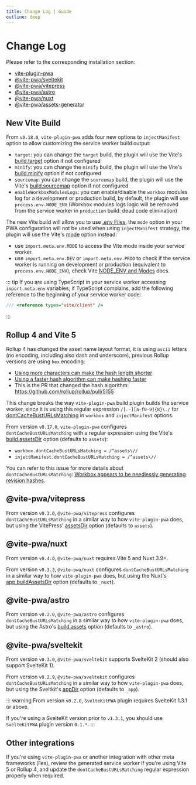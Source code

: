 ```yaml
---
title: Change Log | Guide
outline: deep
---
```


# Change Log

Please refer to the corresponding installation section:
- [vite-plugin-pwa](https://github.com/vite-pwa/vite-plugin-pwa#-install)
- [@vite-pwa/sveltekit](https://github.com/vite-pwa/sveltekit#-install)
- [@vite-pwa/vitepress](https://github.com/vite-pwa/vitepress#-install)
- [@vite-pwa/astro](https://github.com/vite-pwa/astro#-install)
- [@vite-pwa/nuxt](https://github.com/vite-pwa/nuxt#-install)
- [@vite-pwa/assets-generator](https://github.com/vite-pwa/assets-generator#-install)

## New Vite Build <Badge type="tip" text="from v0.18.0+" />

From `v0.18.0`, `vite-plugin-pwa` adds four new options to `injectManifest` option to allow customizing the service worker build output:
- `target`: you can change the `target` build, the plugin will use the Vite's [build.target](https://vitejs.dev/config/build-options.html#build-target) option if not configured
- `minify`: you can change the `minify` build, the plugin will use the Vite's [build.minify](https://vitejs.dev/config/build-options.html#build-minify) option if not configured
- `sourcemap`: you can change the `sourcemap` build, the plugin will use the Vite's [build.sourcemap](https://vitejs.dev/config/build-options.html#build-sourcemap) option if not configured
- `enableWorkboxModulesLogs`: you can enable/disable the `workbox` modules log for a development or production build, by default, the plugin will use `process.env.NODE_ENV` (Workbox modules logs logic will be removed from the service worker in `production` build: dead code elimination)

The new Vite build will allow you to use [.env Files](https://vitejs.dev/guide/env-and-mode.html#env-files), the `mode` option in your PWA configuration will not be used when using `injectManifest` strategy, the plugin will use the Vite's [mode](https://vitejs.dev/config/#mode) option instead:
- use `import.meta.env.MODE` to access the Vite mode inside your service worker.
- use `import.meta.env.DEV` or `import.meta.env.PROD` to check if the service worker is running on development or production (equivalent to `process.env.NODE_ENV`), check Vite [NODE_ENV and Modes](https://vitejs.dev/guide/env-and-mode#node-env-and-modes) docs.

::: tip
If you are using TypeScript in your service worker accessing `import.meta.env` variables, if TypeScript complains, add the following reference to the beginning of your service worker code:
```ts
/// <reference types="vite/client" />
```
:::

## Rollup 4 and Vite 5

Rollup 4 has changed the asset name layout format, it is using `ascii` letters (no encoding, including also dash and underscore), previous Rollup versions are using `hex` encoding:
- [Using more characters can make the hash length shorter](https://github.com/rollup/rollup/issues/4803)
- [Using a faster hash algorithm can make hashing faster](https://github.com/rollup/rollup/issues/4626)
- This is the PR that changed the hash algorithm: https://github.com/rollup/rollup/pull/5155

This change breaks the way `vite-plugin-pwa` build plugin builds the service worker, since it is using this regular expression `/[.-][a-f0-9]{8}\./` for [dontCacheBustURLsMatching](https://developer.chrome.com/docs/workbox/reference/workbox-build/) in `workbox` and `injectManifest` options.

From version `v0.17.0`, `vite-plugin-pwa` configures `dontCacheBustURLsMatching` with a regular expression using the Vite's [build.assetsDir](https://vitejs.dev/config/build-options.html#build-assetsdir) option (defaults to `assets`):
- `workbox.dontCacheBustURLsMatching = /^assets\//`
- `injectManifest.dontCacheBustURLsMatching = /^assets\//`

You can refer to this issue for more details about `dontCacheBustURLsMatching`: [Workbox appears to be needlessly generating revision hashes](https://github.com/vite-pwa/vite-plugin-pwa/issues/163). 

## @vite-pwa/vitepress

From version `v0.3.0`, `@vite-pwa/vitepress` configures `dontCacheBustURLsMatching` in a similar way to how `vite-plugin-pwa` does, but using the VitePress' [assetsDir](https://vitepress.dev/reference/site-config#assetsdir) option (defaults to `assets`).

## @vite-pwa/nuxt

From version `v0.4.0`, `@vite-pwa/nuxt` requires Vite 5 and Nuxt 3.9+.

From version `v0.3.3`, `@vite-pwa/nuxt` configures `dontCacheBustURLsMatching` in a similar way to how `vite-plugin-pwa` does, but using the Nuxt's [app.buildAssetsDir](https://nuxt.com/docs/api/nuxt-config#buildassetsdir) option (defaults to `_nuxt`).

## @vite-pwa/astro

From version `v0.2.0`, `@vite-pwa/astro` configures `dontCacheBustURLsMatching` in a similar way to how `vite-plugin-pwa` does, but using the Astro's [build.assets](https://docs.astro.build/en/reference/configuration-reference/#buildassets) option (defaults to `_astro`).

## @vite-pwa/sveltekit

From version `v0.3.0`, `@vite-pwa/sveltekit` supports SvelteKit 2 (should also support SvelteKit 1).

From version `v0.2.9`, `@vite-pwa/sveltekit` configures `dontCacheBustURLsMatching` in a similar way to how `vite-plugin-pwa` does, but using the Sveltkit's [appDir](https://kit.svelte.dev/docs/configuration#appdir) option (defaults to `_app`).

::: warning
From version `v0.2.0`, `SvelteKitPWA` plugin requires SvelteKit 1.3.1 or above.

If you're using a SvelteKit version prior to `v1.3.1`, you should use `SvelteKitPWA` plugin version `0.1.*`.
:::

## Other integrations

If you're using `vite-plugin-pwa` or another integration with other meta frameworks (îles), review the generated service worker if you're using Vite 5 or Rollup 4, and update the `dontCacheBustURLsMatching` regular expression properly when required.
